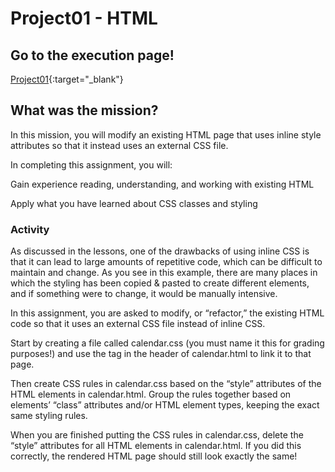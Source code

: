 # Project01 - HTML

## Go to the execution page!
[Project01](https://ashleyjhkoo.github.io/WebProgrammingWithJavascript/Project01_HTML/calendar.html){:target="_blank"}

## What was the mission?
In this mission, you will modify an existing HTML page that uses inline style attributes so that it instead uses an external CSS file.

In completing this assignment, you will:

Gain experience reading, understanding, and working with existing HTML

Apply what you have learned about CSS classes and styling

### Activity
As discussed in the lessons, one of the drawbacks of using inline CSS is that it can lead to large amounts of repetitive code, which can be difficult to maintain and change. As you see in this example, there are many places in which the styling has been copied & pasted to create different elements, and if something were to change, it would be manually intensive.

In this assignment, you are asked to modify, or “refactor,” the existing HTML code so that it uses an external CSS file instead of inline CSS.

Start by creating a file called calendar.css (you must name it this for grading purposes!) and use the <link> tag in the header of calendar.html to link it to that page.

Then create CSS rules in calendar.css based on the “style” attributes of the HTML elements in calendar.html. Group the rules together based on elements’ “class” attributes and/or HTML element types, keeping the exact same styling rules.

When you are finished putting the CSS rules in calendar.css, delete the “style” attributes for all HTML elements in calendar.html. If you did this correctly, the rendered HTML page should still look exactly the same!